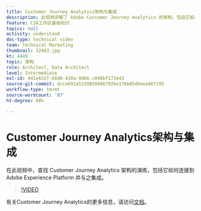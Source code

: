 ```yaml
---
title: Customer Journey Analytics架构与集成
description: 此视频讲解了 Adobe Customer Journey Analytics 的架构，包括它如何连接到 Adobe Experience Platform 并与之集成。
feature: CJA工作区基础知识
topics: null
activity: understand
doc-type: technical video
team: Technical Marketing
thumbnail: 32483.jpg
kt: 4449
topic: 架构
role: Architect, Data Architect
level: Intermediate
exl-id: 441e632f-b8d0-428a-9db6-c048bf173443
source-git-commit: dcce691a53200504967926e176b85dbeea667195
workflow-type: tm+mt
source-wordcount: '87'
ht-degree: 68%

---
```


# Customer Journey Analytics架构与集成

在此视频中，查找 Customer Journey Analytics 架构的演练，包括它如何连接到 Adobe Experience Platform 并与之集成。

>[!VIDEO](https://video.tv.adobe.com/v/32483/?quality=12)

有关Customer Journey Analytics的更多信息，请访问[文档](https://docs.adobe.com/content/help/zh-Hans/analytics-platform/using/cja-landing.html)。
